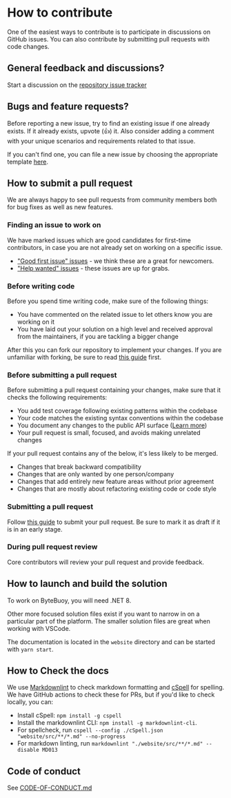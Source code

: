 # How to contribute

One of the easiest ways to contribute is to participate in discussions on GitHub issues. You can also contribute by submitting pull requests with code changes.

## General feedback and discussions?

Start a discussion on the [repository issue tracker](https://github.com/WeLytics/ByteBuoy/issues)   

## Bugs and feature requests?

Before reporting a new issue, try to find an existing issue if one already exists. If it already exists, upvote (👍) it. Also consider adding a comment with your unique scenarios and requirements related to that issue.

If you can't find one, you can file a new issue by choosing the appropriate template [here](https://github.com/WeLytics/ByteBuoy/issues/new/choose).

## How to submit a pull request

We are always happy to see pull requests from community members both for bug fixes as well as new features.

### Finding an issue to work on

We have marked issues which are good candidates for first-time contributors, in case you are not already set on working on a specific issue.

- ["Good first issue" issues](https://github.com/WeLytics/ByteBuoy/labels/%F0%9F%99%8B%20good%20first%20issue) - we think these are a great for newcomers.
- ["Help wanted" issues](https://github.com/WeLytics/ByteBuoy/labels/%F0%9F%99%8B%20help%20wanted) - these issues are up for grabs.

### Before writing code

Before you spend time writing code, make sure of the following things:

- You have commented on the related issue to let others know you are working on it
- You have laid out your solution on a high level and received approval from the maintainers, if you are tackling a bigger change

After this you can fork our repository to implement your changes. If you are unfamiliar with forking, be sure to read [this guide](https://guides.github.com/activities/forking/) first.

### Before submitting a pull request

Before submitting a pull request containing your changes, make sure that it checks the following requirements:

- You add test coverage following existing patterns within the codebase
- Your code matches the existing syntax conventions within the codebase
- You document any changes to the public API surface ([Learn more](./API-Baselines.md))
- Your pull request is small, focused, and avoids making unrelated changes

If your pull request contains any of the below, it's less likely to be merged.

- Changes that break backward compatibility
- Changes that are only wanted by one person/company
- Changes that add entirely new feature areas without prior agreement
- Changes that are mostly about refactoring existing code or code style

### Submitting a pull request

Follow [this guide](https://docs.github.com/en/github/collaborating-with-issues-and-pull-requests/creating-a-pull-request-from-a-fork) to submit your pull request. Be sure to mark it as draft if it is in an early stage.

### During pull request review

Core contributors will review your pull request and provide feedback.

## How to launch and build the solution

To work on ByteBuoy, you will need .NET 8.

Other more focused solution files exist if you want to narrow in on a particular part of the platform.
The smaller solution files are great when working with VSCode.

The documentation is located in the `website` directory and can be started with `yarn start`.

## How to Check the docs

We use [Markdownlint](https://github.com/DavidAnson/markdownlint) to check markdown formatting and [cSpell](https://cspell.org) for spelling. We have GitHub actions to check these for PRs, but if you'd like to check locally, you can:

- Install cSpell: `npm install -g cspell`
- Install the markdownlint CLI: `npm install -g markdownlint-cli`.
- For spellcheck, run `cspell --config ./cSpell.json "website/src/**/*.md" --no-progress`
- For markdown linting, run `markdownlint "./website/src/**/*.md" --disable MD013`

## Code of conduct

See [CODE-OF-CONDUCT.md](./CODE-OF-CONDUCT.md)
